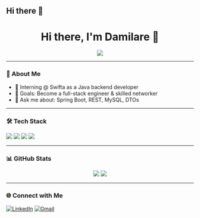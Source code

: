 ## Hi there 👋

<h1 align="center">Hi there, I'm Damilare 👋</h1>

<p align="center">
  <img src="https://readme-typing-svg.herokuapp.com?font=Fira+Code&pause=1000&color=F7931E&center=true&vCenter=true&width=435&lines=Java+Backend+Developer;Spring+Boot+%7C+MySQL+%7C+REST+APIs;Learning+Networking+%26+Security" />
</p>

---

### 🚀 About Me
- 🧠 Interning @ Swifta as a Java backend developer
- 🎯 Goals: Become a full-stack engineer & skilled networker
- 💬 Ask me about: Spring Boot, REST, MySQL, DTOs

---

### 🛠️ Tech Stack
<p>
  <img src="https://img.shields.io/badge/Java-ED8B00?style=for-the-badge&logo=java&logoColor=white"/>
  <img src="https://img.shields.io/badge/Spring%20Boot-6DB33F?style=for-the-badge&logo=spring-boot&logoColor=white"/>
  <img src="https://img.shields.io/badge/MySQL-00758F?style=for-the-badge&logo=mysql&logoColor=white"/>
  <img src="https://img.shields.io/badge/GitHub-181717?style=for-the-badge&logo=github&logoColor=white"/>
</p>

---

### 📊 GitHub Stats
<p align="center">
  <img src="https://github-readme-stats.vercel.app/api?username=AkinrogundeDamilare&show_icons=true&theme=tokyonight" />
  <img src="https://github-readme-stats.vercel.app/api/top-langs/?username=AkinrogundeDamilare&layout=compact&theme=tokyonight" />
</p>

---

### 🌐 Connect with Me
[![LinkedIn](https://img.shields.io/badge/LinkedIn-0077B5?style=for-the-badge&logo=linkedin&logoColor=white)](https://www.linkedin.com/in/akinrogunde-damilare-a4955a258/)
[![Gmail](https://img.shields.io/badge/Gmail-D14836?style=for-the-badge&logo=gmail&logoColor=white)](mailto:2005darekenny@gmail.com)

